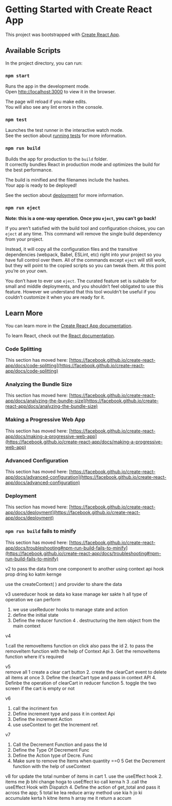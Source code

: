 # Getting Started with Create React App

This project was bootstrapped with [Create React App](https://github.com/facebook/create-react-app).

## Available Scripts

In the project directory, you can run:

### `npm start`

Runs the app in the development mode.\
Open [http://localhost:3000](http://localhost:3000) to view it in the browser.

The page will reload if you make edits.\
You will also see any lint errors in the console.

### `npm test`

Launches the test runner in the interactive watch mode.\
See the section about [running tests](https://facebook.github.io/create-react-app/docs/running-tests) for more information.

### `npm run build`

Builds the app for production to the `build` folder.\
It correctly bundles React in production mode and optimizes the build for the best performance.

The build is minified and the filenames include the hashes.\
Your app is ready to be deployed!

See the section about [deployment](https://facebook.github.io/create-react-app/docs/deployment) for more information.

### `npm run eject`

**Note: this is a one-way operation. Once you `eject`, you can’t go back!**

If you aren’t satisfied with the build tool and configuration choices, you can `eject` at any time. This command will remove the single build dependency from your project.

Instead, it will copy all the configuration files and the transitive dependencies (webpack, Babel, ESLint, etc) right into your project so you have full control over them. All of the commands except `eject` will still work, but they will point to the copied scripts so you can tweak them. At this point you’re on your own.

You don’t have to ever use `eject`. The curated feature set is suitable for small and middle deployments, and you shouldn’t feel obligated to use this feature. However we understand that this tool wouldn’t be useful if you couldn’t customize it when you are ready for it.

## Learn More

You can learn more in the [Create React App documentation](https://facebook.github.io/create-react-app/docs/getting-started).

To learn React, check out the [React documentation](https://reactjs.org/).

### Code Splitting

This section has moved here: [https://facebook.github.io/create-react-app/docs/code-splitting](https://facebook.github.io/create-react-app/docs/code-splitting)

### Analyzing the Bundle Size

This section has moved here: [https://facebook.github.io/create-react-app/docs/analyzing-the-bundle-size](https://facebook.github.io/create-react-app/docs/analyzing-the-bundle-size)

### Making a Progressive Web App

This section has moved here: [https://facebook.github.io/create-react-app/docs/making-a-progressive-web-app](https://facebook.github.io/create-react-app/docs/making-a-progressive-web-app)

### Advanced Configuration

This section has moved here: [https://facebook.github.io/create-react-app/docs/advanced-configuration](https://facebook.github.io/create-react-app/docs/advanced-configuration)

### Deployment

This section has moved here: [https://facebook.github.io/create-react-app/docs/deployment](https://facebook.github.io/create-react-app/docs/deployment)

### `npm run build` fails to minify

This section has moved here: [https://facebook.github.io/create-react-app/docs/troubleshooting#npm-run-build-fails-to-minify](https://facebook.github.io/create-react-app/docs/troubleshooting#npm-run-build-fails-to-minify)








<!--   cart  -->
v2
to pass the data from one component to another using context api hook  
prop dring ko katm kernge 

use the createContext( )  and  provider   to share the data 


v3
usereducer hook se data ko kase manage ker sakte h 
all type of operation we can perform 

1. we use useReducer hooks to manage state and action
2. define the initial state 
3. Define the reducer function 
4 . destructuring the item object from the main context


<!--  remove indivisival -->

v4

1.call the removeItems function on click also pass the id
2. to pass the removeItem function with the help of Context Api
3. Get the removeItems function where it's required 


v5  
 remove all 
   1  create a clear cart button
   2. create the clearCart event to delete all items at once 
   3. Define the clearCart type  and pass in context API 
   4. Definbe the operation of clearCart in reducer function
   5. toggle the two screen if the cart is empty or not


v6 
 1. call the incriment fxn
 2. Define increment type and pass it in context Api
 3. Define the increment Action
 4. use useContext to get the Increment ref. 

 v7
 1. Call the Decrement Function and pass the Id 
 2. Define the Type Of Decrement Func
 3. Define the Action type of Decre. Func
 4. Make sure to remove the Items when quantity ==0
 5 Get the Decrement function with the help of useContext
 

 v8 
     for update the total number of items in cart 
     1. use the useEffect hook
     2. items me jb bhi change hoga to useEffect ko call kerna h
     3 .call the useEffect Hook with Dispatch
     4. Define the action of get_total and pass it across the app;
     5 total ke lea reduce array method use kia h jo ki accumulate kerta h kitne items h array me it return a accum





